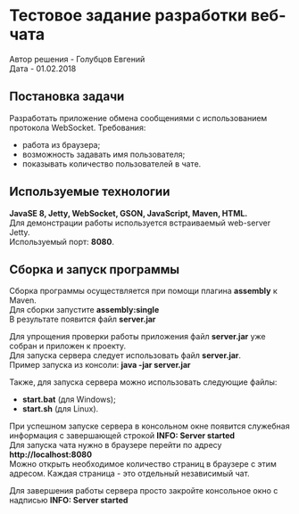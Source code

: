 # Тестовое задание разработки веб-чата

Автор решения - Голубцов Евгений    
Дата - 01.02.2018  

## Постановка задачи
Разработать приложение обмена сообщениями с использованием протокола WebSocket.
Требования:
- работа из браузера;
- возможность задавать имя пользователя;
- показывать количество пользователей в чате.

## Используемые технологии
**JavaSE 8, Jetty, WebSocket, GSON, JavaScript, Maven, HTML.**  
Для демонстрации работы используется встраиваемый web-server Jetty.  
Используемый порт: **8080**.

## Сборка и запуск программы
Сборка программы осуществляется при помощи плагина **assembly** к Maven.    
Для сборки запустите **assembly:single**  
В результате появится файл **server.jar**   

Для упрощения проверки работы приложения файл **server.jar** уже собран и приложен к проекту.   
Для запуска сервера следует использовать файл **server.jar**.     
Пример запуска из консоли: **java -jar server.jar**    

Также, для запуска сервера можно использовать следующие файлы:
- **start.bat** (для Windows);
- **start.sh** (для Linux).

При успешном запуске сервера в консольном окне появится служебная информация с завершающей строкой **INFO: Server started**  
Для запуска чата нужно в браузере перейти по адресу **http://localhost:8080**   
Можно открыть необходимое количество страниц в браузере с этим адресом. 
Каждая страница - это отдельный независимый чат.    

Для завершения работы сервера просто закройте консольное окно с надписью **INFO: Server started** 